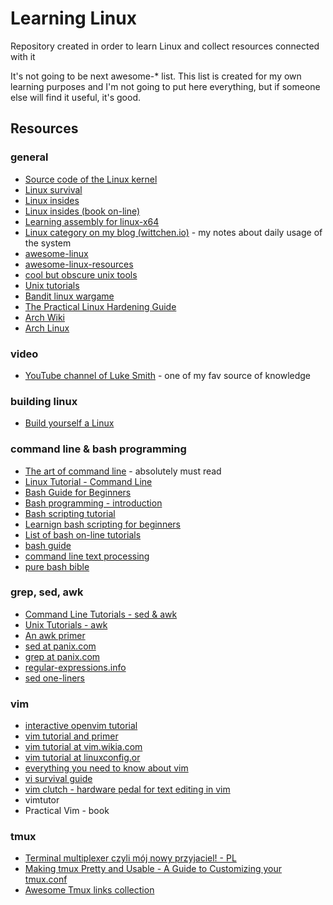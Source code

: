 Learning Linux
==============
Repository created in order to learn Linux and collect resources connected with it

It's not going to be next awesome-* list. This list is created for my own learning purposes and I'm not going to put here everything, but if someone else will find it useful, it's good.

Resources
---------

### general
- [Source code of the Linux kernel](https://github.com/torvalds/linux)
- [Linux survival](http://linuxsurvival.com/)
- [Linux insides](https://github.com/0xAX/linux-insides)
- [Linux insides (book on-line)](https://0xax.gitbooks.io/linux-insides/content/index.html)
- [Learning assembly for linux-x64](https://github.com/0xAX/asm)
- [Linux category on my blog (wittchen.io)](http://wittchen.io/tags/linux/) - my notes about daily usage of the system
- [awesome-linux](https://github.com/aleksandar-todorovic/awesome-linux)
- [awesome-linux-resources](https://github.com/itech001/awesome-linux-resources)
- [cool but obscure unix tools](http://kkovacs.eu/cool-but-obscure-unix-tools)
- [Unix tutorials](http://www.grymoire.com/Unix/)
- [Bandit linux wargame](http://overthewire.org/wargames/bandit/)
- [The Practical Linux Hardening Guide](https://github.com/trimstray/the-practical-linux-hardening-guide)
- [Arch Wiki](https://wiki.archlinux.org/)
- [Arch Linux](https://www.archlinux.org/)

### video
- [YouTube channel of Luke Smith](https://www.youtube.com/channel/UC2eYFnH61tmytImy1mTYvhA) - one of my fav source of knowledge

### building linux
- [Build yourself a Linux](https://github.com/MichielDerhaeg/build-linux)

### command line & bash programming
- [The art of command line](https://github.com/jlevy/the-art-of-command-line) - absolutely must read
- [Linux Tutorial - Command Line](http://ryanstutorials.net/linuxtutorial/commandline.php)
- [Bash Guide for Beginners](http://www.tldp.org/LDP/Bash-Beginners-Guide/html/)
- [Bash programming - introduction](http://tldp.org/HOWTO/Bash-Prog-Intro-HOWTO.html)
- [Bash scripting tutorial](http://linuxconfig.org/bash-scripting-tutorial)
- [Learnign bash scripting for beginners](http://www.cyberciti.biz/open-source/learning-bash-scripting-for-beginners/)
- [List of bash on-line tutorials](http://wiki.bash-hackers.org/scripting/tutoriallist)
- [bash guide](https://github.com/Idnan/bash-guide)
- [command line text processing](https://github.com/learnbyexample/Command-line-text-processing)
- [pure bash bible](https://github.com/dylanaraps/pure-bash-bible)

### grep, sed, awk
- [Command Line Tutorials - sed & awk](https://quickleft.com/blog/command-line-tutorials-sed-awk/)
- [Unix Tutorials - awk](http://www.grymoire.com/Unix/Awk.html)
- [An awk primer](http://www.vectorsite.net/tsawk.html)
- [sed at panix.com](http://www.panix.com/~elflord/unix/sed.html)
- [grep at panix.com](http://www.panix.com/~elflord/unix/grep.html)
- [regular-expressions.info](http://www.regular-expressions.info/)
- [sed one-liners](http://sed.sourceforge.net/sed1line.txt)

### vim
- [interactive openvim tutorial](http://www.openvim.com/)
- [vim tutorial and primer](https://danielmiessler.com/study/vim/)
- [vim tutorial at vim.wikia.com](http://vim.wikia.com/wiki/Tutorial)
- [vim tutorial at linuxconfig.or](http://linuxconfig.org/vim-tutorial)
- [everything you need to know about vim](https://github.com/mhinz/vim-galore)
- [vi survival guide](http://www.nuxified.org/vi_survival_guide)
- [vim clutch - hardware pedal for text editing in vim](https://github.com/alevchuk/vim-clutch)
- vimtutor
- Practical Vim - book

### tmux
- [Terminal multiplexer czyli mój nowy przyjaciel! - PL](https://nocturndev.wordpress.com/2015/01/12/tmux/)
- [Making tmux Pretty and Usable - A Guide to Customizing your tmux.conf](http://www.hamvocke.com/blog/a-guide-to-customizing-your-tmux-conf/)
- [Awesome Tmux links collection](https://github.com/rothgar/awesome-tmux)
